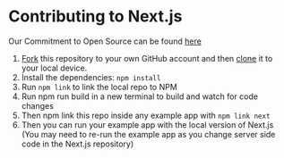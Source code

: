 # Contributing to Next.js

Our Commitment to Open Source can be found [here](https://zeit.co/blog/oss)

1. [Fork](https://help.github.com/articles/fork-a-repo/) this repository to your own GitHub account and then [clone](https://help.github.com/articles/cloning-a-repository/) it to your local device.
2. Install the dependencies: `npm install`
3. Run `npm link` to link the local repo to NPM
4. Run npm run build in a new terminal to build and watch for code changes
5. Then npm link this repo inside any example app with `npm link next`
6. Then you can run your example app with the local version of Next.js (You may need to re-run the example app as you change server side code in the Next.js repository)
